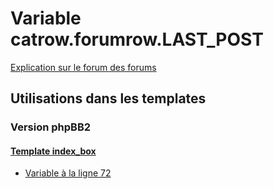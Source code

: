 # Variable catrow.forumrow.LAST_POST
[Explication sur le forum des forums](http://forum.forumactif.com/t294113-listing-des-variables#catrow.forumrow.LAST_POST)
## Utilisations dans les templates
### Version phpBB2
#### [Template index_box](subsilver/index_box.md)
* [Variable à la ligne 72](../subsilver/index_box.tpl#L72)